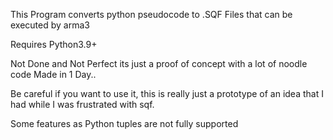 This Program converts python pseudocode to .SQF Files that can be executed by 
arma3

Requires Python3.9+

Not Done and Not Perfect
its just a proof of concept with a lot of noodle code
Made in 1 Day..

Be careful if you want to use it, this is really just a prototype of an idea that I had while I was frustrated with sqf.

Some features as Python tuples are not fully supported

